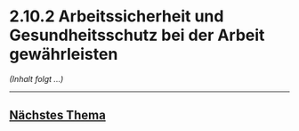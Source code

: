 # 2.10.2 Arbeitssicherheit und Gesundheitsschutz bei der Arbeit gewährleisten

*(Inhalt folgt ...)*


---

## [Nächstes Thema](./2.10.3_Fuer_IT-Sicherheit_am_Arbeitsplatz_eine_Risikoanalyse_vorbereiten.md)